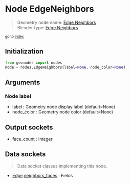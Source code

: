 
# Node EdgeNeighbors

> Geometry node name: [Edge Neighbors](https://docs.blender.org/manual/en/latest/modeling/geometry_nodes/mesh/edge_neighbors.html)<br>
  Blender type: [Edge Neighbors](https://docs.blender.org/api/current/bpy.types.GeometryNodeInputMeshEdgeNeighbors.html)
  
<sub>go to [index](/docs/index.md)</sub>

## Initialization

```python
from geonodes import nodes
node = nodes.EdgeNeighbors(label=None, node_color=None)
```



## Arguments


### Node label

- label : Geometry node display label (default=None)
- node_color : Geometry node color (default=None)

## Output sockets

- face_count : Integer

## Data sockets

> Data socket classes implementing this node.
  
  
- [Edge](/docs/Edge.md).[neighbors_faces](/docs/Edge.md#neighbors_faces) : Fields
  
